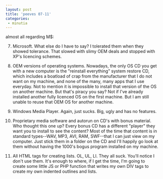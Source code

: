 ```yaml
---
layout: post
title: 'peeves 07-11'
categories:
 - minutia
---
```


almost all regarding M$:

07. Microsoft. What else do I have to say? I tolerated them when they showed tolerance. That slowed with slimy OEM deals and stopped with XP's licencing schemes.



08. OEM versions of operating systems. Nowadays, the only OS CD you get with a new computer is the "reinstall everything" system restore CD, which includes a boatload of crap from the manufacturer that I do not want on my machine, and none of the many, many apps that I use everyday. Not to mention it is impossible to install that version of the OS on another machine. But that's piracy you say? Not if I've already installed another fully licenced OS on the first machine. But I am still unable to reuse that OEM OS for another machine.



09. Windows Media Player. Again, just sucks. Big, ugly and has no features.



10. Proprietary media software and autorun on CD's with bonus material. Who thought this one up? Every bonus CD has a different "player" they want you to install to see the content? Most of the time that content is in standard types--WAV, MP3, AVI, RAM, SWF--that I can just view on my computer. Just stick them in a folder on the CD and I'll happily go look at them without having the 1000's bogus program installed on my machine.



11. All HTML tags for creating lists. OL, UL, LI. They all suck. You'll notice I don't use them. It's enough to where, if I get the time, I'm going to create some little JS or PHP function that writes my own DIV tags to create my own indented outlines and lists.